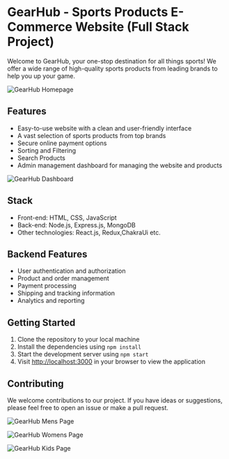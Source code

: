 # GearHub - Sports Products E-Commerce Website (Full Stack Project)

Welcome to GearHub, your one-stop destination for all things sports! We offer a wide range of high-quality sports products from leading brands to help you up your game. 

![GearHub Homepage](https://i.imgur.com/KXFqG3M.png)

## Features
- Easy-to-use website with a clean and user-friendly interface
- A vast selection of sports products from top brands
- Secure online payment options
- Sorting and Filtering 
- Search Products
- Admin management dashboard for managing the website and products

![GearHub Dashboard](https://i.imgur.com/zsAlsHm.png)

## Stack
- Front-end: HTML, CSS, JavaScript
- Back-end: Node.js, Express.js, MongoDB
- Other technologies: React.js, Redux,ChakraUi etc.

## Backend Features
- User authentication and authorization
- Product and order management
- Payment processing
- Shipping and tracking information
- Analytics and reporting

## Getting Started

1. Clone the repository to your local machine
2. Install the dependencies using `npm install`
3. Start the development server using `npm start`
4. Visit [http://localhost:3000](http://localhost:3000) in your browser to view the application


## Contributing

We welcome contributions to our project. If you have ideas or suggestions, please feel free to open an issue or make a pull request.

![GearHub Mens Page](https://i.imgur.com/zsAlsHm.png)

![GearHub Womens Page](https://i.imgur.com/zsAlsHm.png)

![GearHub Kids Page](https://i.imgur.com/zsAlsHm.png)
